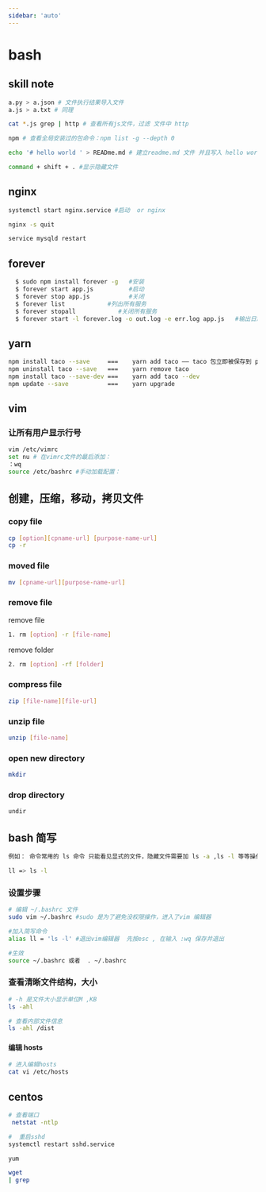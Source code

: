```yaml
---
sidebar: 'auto'
---
```


# bash

## skill note

```bash
a.py > a.json # 文件执行结果导入文件
a.js > a.txt # 同理

cat *.js grep | http # 查看所有js文件，过滤 文件中 http

npm # 查看全局安装过的包命令：npm list -g --depth 0

echo '# hello world ' > READme.md # 建立readme.md 文件 并且写入 hello world

command + shift + . #显示隐藏文件
```

## nginx

```bash
systemctl start nginx.service #启动  or nginx

nginx -s quit

service mysqld restart
```

## forever

```bash
  $ sudo npm install forever -g   #安装
  $ forever start app.js          #启动
  $ forever stop app.js           #关闭
  $ forever list            #列出所有服务
  $ forever stopall            #关闭所有服务
  $ forever start -l forever.log -o out.log -e err.log app.js   #输出日志和错误
```
## yarn 
```bash
npm install taco --save     ===    yarn add taco —— taco 包立即被保存到 package.json 中。
npm uninstall taco --save   ===    yarn remove taco
npm install taco --save-dev ===    yarn add taco --dev
npm update --save           ===    yarn upgrade
```


## vim

### 让所有用户显示行号

```bash
vim /etc/vimrc
set nu # 在vimrc文件的最后添加：
：wq
source /etc/bashrc #手动加载配置：
```

## 创建，压缩，移动，拷贝文件

### copy file

```bash
cp [option][cpname-url] [purpose-name-url]
cp -r
```

### moved file

```bash
mv [cpname-url][purpose-name-url]
```

### remove file

remove file

```bash
1. rm [option] -r [file-name]
```

remove folder

```bash
2. rm [option] -rf [folder]
```

### compress file

```bash
zip [file-name][file-url]
```

### unzip file

```bash
unzip [file-name]
```

### open new directory

```bash
mkdir
```

### drop directory

```
undir
```

## bash 简写

```bash
例如： 命令常用的 ls 命令 只能看见显式的文件，隐藏文件需要加 ls -a ,ls -l 等等操作来显示更详细的信息，但是这些命令我门可以简写

ll => ls -l
```

### 设置步骤

```bash
# 编辑 ~/.bashrc 文件
sudo vim ~/.bashrc #sudo 是为了避免没权限操作，进入了vim 编辑器

#加入简写命令
alias ll = 'ls -l' #退出vim编辑器  先按esc , 在输入 :wq 保存并退出

#生效
source ~/.bashrc 或者  . ~/.bashrc
```

### 查看清晰文件结构，大小

```bash
# -h 是文件大小显示单位M ,KB
ls -ahl

# 查看内部文件信息
ls -ahl /dist
```

#### 编辑 hosts

```bash
# 进入编辑hosts
cat vi /etc/hosts
```

## centos
```bash
# 查看端口
 netstat -ntlp  

#  重启sshd
systemctl restart sshd.service

yum

wget 
| grep
```